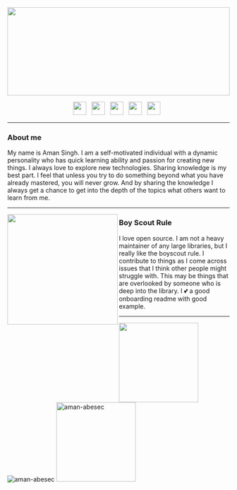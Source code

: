 <img height="200" width="100%" src="https://user-images.githubusercontent.com/92168231/136594143-38124bfd-0638-429c-b86c-a28616b13f7c.gif">

<p align='center'>
<a href="https://twitter.com/AmanSin32612202?s=09"><img height="30" src="https://user-images.githubusercontent.com/92168231/136589084-c4c1e57f-9231-4d4d-9748-f1d3c9e34628.png"></a>&nbsp;&nbsp;
<a href="https://www.instagram.com/immortal_freak45/"><img height="30" src="https://user-images.githubusercontent.com/92168231/136589534-adec15e8-9242-4fc2-870c-5e457c5c62d7.png"></a>&nbsp;&nbsp;
 <a href="https://www.linkedin.com/in/aman-singh-5382351b2"><img height="30" src="https://user-images.githubusercontent.com/92168231/136589775-8a4f3075-d30c-4bfd-8a7d-d1878d35f0e2.png"></a>&nbsp;&nbsp;
   <a href="https://www.facebook.com/aman.s.shrinet.3/"><img height="30" src="https://user-images.githubusercontent.com/92168231/136590195-d25bfb6a-0665-4e5e-ade3-18e1b29bc397.png"></a>&nbsp;&nbsp;
   <a href="mailto:aman.abesec@gmail.com"><img height="30" src="https://user-images.githubusercontent.com/92168231/187201644-a9404eba-ed95-4a96-bfe9-4629ef57d9be.png"></a>&nbsp;&nbsp;
</p>

 ---
<p>

 ### About me
 My name is Aman Singh. I am a self-motivated individual with a dynamic personality who has quick learning ability and passion for creating new things. I always love to explore new technologies. Sharing knowledge is my best part. I feel that unless you try to do something beyond what you have already mastered, you will never grow. And by sharing the knowledge I always get a chance to get into the depth of the topics what others want to learn from me.
 </p>
 
  ---
 
 <p>
  <img width="250" align='left' src="https://github.com/WaylonWalker/WaylonWalker/blob/main/icon/hacktoberfest.png?raw=true">
</p>
 
### Boy Scout Rule

I love open source.  I am not a heavy maintainer of any large libraries, but I really like the boyscout rule.  I contribute to things as I come across issues that I think other people might struggle with.  This may be things that are overlooked by someone who is deep into the library.  I 💕 a good onboarding readme with good example.

 -----
 
<img align="left" height="180em" src="https://github-readme-stats.vercel.app/api?username=aman-abesec&theme=radical&show_icons=true&hide_border=true&&count_private=true&include_all_commits=true" />

<img  src="https://github-readme-stats.vercel.app/api/top-langs/?username=aman-abesec&theme=radical&show_icons=true&hide_border=true&&count_private=true&include_all_commits=true&layout=compact" alt="aman-abesec" />

<img height="180em" src="https://github-readme-streak-stats.herokuapp.com?user=aman-abesec&theme=radical&hide_border=true" alt="aman-abesec" />

